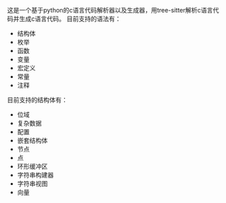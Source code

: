 这是一个基于python的c语言代码解析器以及生成器，用tree-sitter解析c语言代码并生成c语言代码。
目前支持的语法有：
- 结构体
- 枚举
- 函数
- 变量
- 宏定义
- 常量
- 注释

目前支持的结构体有：
- 位域
- 复杂数据
- 配置
- 嵌套结构体
- 节点
- 点
- 环形缓冲区
- 字符串构建器
- 字符串视图
- 向量
